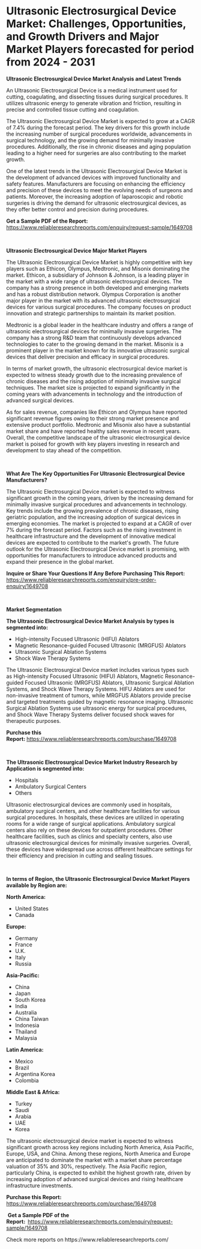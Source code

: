<p><h1>Ultrasonic Electrosurgical Device Market: Challenges, Opportunities, and Growth Drivers and Major Market Players forecasted for period from 2024 - 2031</h1></p><p><strong>Ultrasonic Electrosurgical Device Market Analysis and Latest Trends</strong></p>
<p><p>An Ultrasonic Electrosurgical Device is a medical instrument used for cutting, coagulating, and dissecting tissues during surgical procedures. It utilizes ultrasonic energy to generate vibration and friction, resulting in precise and controlled tissue cutting and coagulation.</p><p>The Ultrasonic Electrosurgical Device Market is expected to grow at a CAGR of 7.4% during the forecast period. The key drivers for this growth include the increasing number of surgical procedures worldwide, advancements in surgical technology, and the growing demand for minimally invasive procedures. Additionally, the rise in chronic diseases and aging population leading to a higher need for surgeries are also contributing to the market growth.</p><p>One of the latest trends in the Ultrasonic Electrosurgical Device Market is the development of advanced devices with improved functionality and safety features. Manufacturers are focusing on enhancing the efficiency and precision of these devices to meet the evolving needs of surgeons and patients. Moreover, the increasing adoption of laparoscopic and robotic surgeries is driving the demand for ultrasonic electrosurgical devices, as they offer better control and precision during procedures.</p></p>
<p><strong>Get a Sample PDF of the Report:&nbsp;</strong> <a href="https://www.reliableresearchreports.com/enquiry/request-sample/1649708">https://www.reliableresearchreports.com/enquiry/request-sample/1649708</a></p>
<p>&nbsp;</p>
<p><strong>Ultrasonic Electrosurgical Device Major Market Players</strong></p>
<p><p>The Ultrasonic Electrosurgical Device Market is highly competitive with key players such as Ethicon, Olympus, Medtronic, and Misonix dominating the market. Ethicon, a subsidiary of Johnson & Johnson, is a leading player in the market with a wide range of ultrasonic electrosurgical devices. The company has a strong presence in both developed and emerging markets and has a robust distribution network. Olympus Corporation is another major player in the market with its advanced ultrasonic electrosurgical devices for various surgical procedures. The company focuses on product innovation and strategic partnerships to maintain its market position.</p><p>Medtronic is a global leader in the healthcare industry and offers a range of ultrasonic electrosurgical devices for minimally invasive surgeries. The company has a strong R&D team that continuously develops advanced technologies to cater to the growing demand in the market. Misonix is a prominent player in the market known for its innovative ultrasonic surgical devices that deliver precision and efficacy in surgical procedures.</p><p>In terms of market growth, the ultrasonic electrosurgical device market is expected to witness steady growth due to the increasing prevalence of chronic diseases and the rising adoption of minimally invasive surgical techniques. The market size is projected to expand significantly in the coming years with advancements in technology and the introduction of advanced surgical devices.</p><p>As for sales revenue, companies like Ethicon and Olympus have reported significant revenue figures owing to their strong market presence and extensive product portfolio. Medtronic and Misonix also have a substantial market share and have reported healthy sales revenue in recent years. Overall, the competitive landscape of the ultrasonic electrosurgical device market is poised for growth with key players investing in research and development to stay ahead of the competition.</p></p>
<p>&nbsp;</p>
<p><strong>What Are The Key Opportunities For Ultrasonic Electrosurgical Device Manufacturers?</strong></p>
<p><p>The Ultrasonic Electrosurgical Device market is expected to witness significant growth in the coming years, driven by the increasing demand for minimally invasive surgical procedures and advancements in technology. Key trends include the growing prevalence of chronic diseases, rising geriatric population, and the increasing adoption of surgical devices in emerging economies. The market is projected to expand at a CAGR of over 7% during the forecast period. Factors such as the rising investment in healthcare infrastructure and the development of innovative medical devices are expected to contribute to the market's growth. The future outlook for the Ultrasonic Electrosurgical Device market is promising, with opportunities for manufacturers to introduce advanced products and expand their presence in the global market.</p></p>
<p><strong>Inquire or Share Your Questions If Any Before Purchasing This Report:</strong> <a href="https://www.reliableresearchreports.com/enquiry/pre-order-enquiry/1649708">https://www.reliableresearchreports.com/enquiry/pre-order-enquiry/1649708</a></p>
<p>&nbsp;</p>
<p><strong>Market Segmentation</strong></p>
<p><strong>The Ultrasonic Electrosurgical Device Market Analysis by types is segmented into:</strong></p>
<p><ul><li>High-intensity Focused Ultrasonic (HIFU) Ablators</li><li>Magnetic Resonance-guided Focused Ultrasonic (MRGFUS) Ablators</li><li>Ultrasonic Surgical Ablation Systems</li><li>Shock Wave Therapy Systems</li></ul></p>
<p><p>The Ultrasonic Electrosurgical Device market includes various types such as High-intensity Focused Ultrasonic (HIFU) Ablators, Magnetic Resonance-guided Focused Ultrasonic (MRGFUS) Ablators, Ultrasonic Surgical Ablation Systems, and Shock Wave Therapy Systems. HIFU Ablators are used for non-invasive treatment of tumors, while MRGFUS Ablators provide precise and targeted treatments guided by magnetic resonance imaging. Ultrasonic Surgical Ablation Systems use ultrasonic energy for surgical procedures, and Shock Wave Therapy Systems deliver focused shock waves for therapeutic purposes.</p></p>
<p><strong>Purchase this Report:&nbsp;</strong><a href="https://www.reliableresearchreports.com/purchase/1649708">https://www.reliableresearchreports.com/purchase/1649708</a></p>
<p>&nbsp;</p>
<p><strong>The Ultrasonic Electrosurgical Device Market Industry Research by Application is segmented into:</strong></p>
<p><ul><li>Hospitals</li><li>Ambulatory Surgical Centers</li><li>Others</li></ul></p>
<p><p>Ultrasonic electrosurgical devices are commonly used in hospitals, ambulatory surgical centers, and other healthcare facilities for various surgical procedures. In hospitals, these devices are utilized in operating rooms for a wide range of surgical applications. Ambulatory surgical centers also rely on these devices for outpatient procedures. Other healthcare facilities, such as clinics and specialty centers, also use ultrasonic electrosurgical devices for minimally invasive surgeries. Overall, these devices have widespread use across different healthcare settings for their efficiency and precision in cutting and sealing tissues.</p></p>
<p>&nbsp;</p>
<p><strong>In terms of Region, the Ultrasonic Electrosurgical Device Market Players available by Region are:</strong></p>
<p>
    <p> <strong> North America: </strong>
        <ul>
            <li>United States</li>
            <li>Canada</li>
        </ul>
        </p> 
    <p> <strong> Europe: </strong>
        <ul>
            <li>Germany</li>
            <li>France</li>
            <li>U.K.</li>
            <li>Italy</li>
            <li>Russia</li>
        </ul>
        </p> 
    <p> <strong> Asia-Pacific: </strong>
        <ul>
            <li>China</li>
            <li>Japan</li>
            <li>South Korea</li>
            <li>India</li>
            <li>Australia</li>
            <li>China Taiwan</li>
            <li>Indonesia</li>
            <li>Thailand</li>
            <li>Malaysia</li>
        </ul>
        </p> 
    <p> <strong> Latin America: </strong>
        <ul>
            <li>Mexico</li>
            <li>Brazil</li>
            <li>Argentina Korea</li>
            <li>Colombia</li>
        </ul>
        </p> 
    <p> <strong> Middle East & Africa: </strong>
        <ul>
            <li>Turkey</li>
            <li>Saudi</li>
            <li>Arabia</li>
            <li>UAE</li>
            <li>Korea</li>
        </ul>
    </p>
    </p>
<p><p>The ultrasonic electrosurgical device market is expected to witness significant growth across key regions including North America, Asia Pacific, Europe, USA, and China. Among these regions, North America and Europe are anticipated to dominate the market with a market share percentage valuation of 35% and 30%, respectively. The Asia Pacific region, particularly China, is expected to exhibit the highest growth rate, driven by increasing adoption of advanced surgical devices and rising healthcare infrastructure investments.</p></p>
<p><strong>Purchase this Report: </strong><a href="https://www.reliableresearchreports.com/purchase/1649708">https://www.reliableresearchreports.com/purchase/1649708</a></p>
<p>&nbsp;<strong>Get a Sample PDF of the Report:&nbsp;&nbsp;</strong><a href="https://www.reliableresearchreports.com/enquiry/request-sample/1649708">https://www.reliableresearchreports.com/enquiry/request-sample/1649708</a></p>
<p><strong></strong></p>
<p>Check more reports on https://www.reliableresearchreports.com/</p>